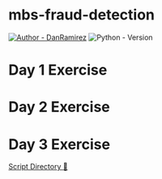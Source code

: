 # mbs-fraud-detection
[![Author - DanRamirez](https://img.shields.io/badge/Author-DanRamirez-2ea44f?style=for-the-badge)](https://github.com/Dandata0101)
![Python - Version](https://img.shields.io/badge/PYTHON-3.11-red?style=for-the-badge&logo=python&logoColor=white)


# Day 1 Exercise
# Day 2 Exercise
# Day 3 Exercise


[Script Directory :file_folder:](https://github.com/Dandata0101/mbs-fraud-detection/tree/main/scripts)
